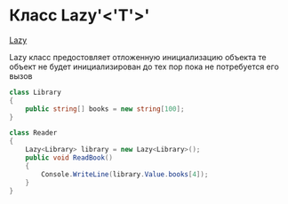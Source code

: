 # Класс Lazy'<'T'>'

 [Lazy](https://docs.microsoft.com/ru-ru/dotnet/api/system.lazy-1?view=net-5.0)

Lazy  класс предостовляет отложенную инициализацию объекта те объект не будет инициализирован до тех пор пока не потребуется его вызов

```c#
class Library
{
    public string[] books = new string[100];
}

class Reader
{
    Lazy<Library> library = new Lazy<Library>();
    public void ReadBook()
    {
        Console.WriteLine(library.Value.books[4]);
    }
}
```
